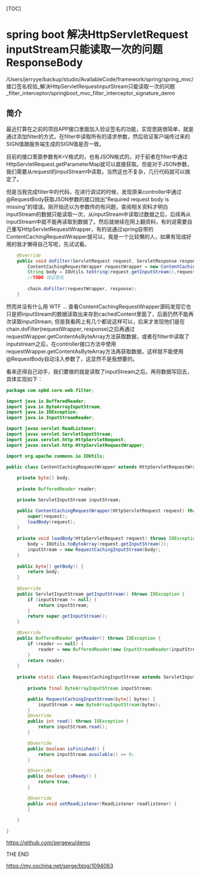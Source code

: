 [TOC]



# spring boot 解决HttpServletRequest inputStream只能读取一次的问题 ResponseBody



/Users/jerryye/backup/studio/AvailableCode/framework/spring/spring_mvc/接口签名校验_解决HttpServletRequestinputStream只能读取一次的问题_filter_interceptor/springboot_mvc_filter_interceptor_signature_demo

## 简介

最近打算在之前的项目APP接口里面加入验证签名的功能，实现思路很简单，就是通过添加filter的方式，在filter中读取所有的请求参数，然后验证客户端传过来的SIGN值跟服务端生成的SIGN值是否一致。

目前的接口里面参数有K=V格式的，也有JSON格式的，对于前者在filter中通过HttpServletRequest.getParameterMap就可以直接获取。但是对于JSON参数，我们需要从request的inputStream中读取，当然这也不复杂，几行代码就可以搞定了。

但是当我完成filter中的代码，在进行调试的时候，发现原来controller中通过@RequestBody获取JSON参数的接口抛出“Required request body is missing”的错误。刚开始还以为参数传的有问题，查阅相关资料才明白inputStream的数据只能读取一次，从inputStream中读取过数据之后，后续再从inputStream中就不能再读取到数据了。然后就继续在网上翻资料，有的说需要自己重写HttpServletRequestWrapper，有的说通过spring自带的ContentCachingRequestWrapper就可以，我是一个比较懒的人，如果有现成好用的我才懒得自己写呢，先试试看。

```java
    @Override
	public void doFilter(ServletRequest request, ServletResponse response, FilterChain chain) throws IOException, ServletException {
		ContentCachingRequestWrapper requestWrapper = new ContentCachingRequestWrapper((HttpServletRequest) request);
		String body = IOUtils.toString(request.getInputStream(),request.getCharacterEncoding());
		//TODO 验证签名
		
		chain.doFilter(requestWrapper, response);
	}
```

然而并没有什么用 WTF ... 查看ContentCachingRequestWrapper源码发现它也只是把inputStream的数据读取出来存到cachedContent里面了，后面仍然不能再次读取inputStream, 但是我看网上有几个都说这样可以，后来才发现他们是在 chain.doFilter(requestWrapper, response)之后再通过requestWrapper.getContentAsByteArray方法获取数据，或者在filter中读取了inputstream之后，在controller接口方法中使用requestWrapper.getContentAsByteArray方法再获取数据，这样就不能使用@RequestBody自动注入参数了，这显然不是我想要的。

看来还得自己动手，我们要做的就是读取了inputStream之后，再将数据写回去，具体实现如下：

```java
package com.spbd.core.web.filter;

import java.io.BufferedReader;
import java.io.ByteArrayInputStream;
import java.io.IOException;
import java.io.InputStreamReader;

import javax.servlet.ReadListener;
import javax.servlet.ServletInputStream;
import javax.servlet.http.HttpServletRequest;
import javax.servlet.http.HttpServletRequestWrapper;

import org.apache.commons.io.IOUtils;

public class ContentCachingRequestWrapper extends HttpServletRequestWrapper{
	
	private byte[] body;
	
	private BufferedReader reader;

	private ServletInputStream inputStream;

	public ContentCachingRequestWrapper(HttpServletRequest request) throws IOException{
		super(request);
		loadBody(request);
	}
	
	private void loadBody(HttpServletRequest request) throws IOException{
		body = IOUtils.toByteArray(request.getInputStream());
		inputStream = new RequestCachingInputStream(body);
	}
	
	public byte[] getBody() {
		return body;
	}
	
	@Override
	public ServletInputStream getInputStream() throws IOException {
		if (inputStream != null) {			
			return inputStream;
		}
        return super.getInputStream();
	}

	@Override
	public BufferedReader getReader() throws IOException {
		if (reader == null) {
            reader = new BufferedReader(new InputStreamReader(inputStream, getCharacterEncoding()));
        }
        return reader;
	}
	
	private static class RequestCachingInputStream extends ServletInputStream {
		
        private final ByteArrayInputStream inputStream;

        public RequestCachingInputStream(byte[] bytes) {
            inputStream = new ByteArrayInputStream(bytes);
        }
        @Override
        public int read() throws IOException {
            return inputStream.read();
        }

		@Override
		public boolean isFinished() {
			return inputStream.available() == 0;
		}

		@Override
		public boolean isReady() {
			return true;
		}

		@Override
		public void setReadListener(ReadListener readlistener) {
		}

    }
	
}
```

<https://github.com/sergewu/demo>

THE END





https://my.oschina.net/serge/blog/1094063